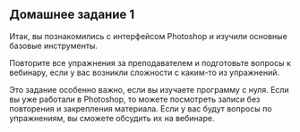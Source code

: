## Домашнее задание 1

Итак, вы познакомились с интерфейсом Photoshop и изучили основные базовые инструменты.

Повторите все упражнения за преподавателем и подготовьте вопросы к вебинару, если у вас возникли сложности с каким-то из упражнений.

Это задание особенно важно, если вы изучаете программу с нуля. Если вы уже работали в Photoshop, то можете посмотреть записи без повторения и закрепления материала. Если у вас будут вопросы по упражнениям, вы сможете обсудить их на вебинаре.